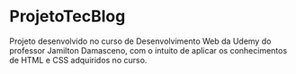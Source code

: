 # ProjetoTecBlog
Projeto desenvolvido no curso de Desenvolvimento Web da Udemy do professor Jamilton  Damasceno, com o intuito de aplicar os conhecimentos de HTML e CSS adquiridos no curso.
